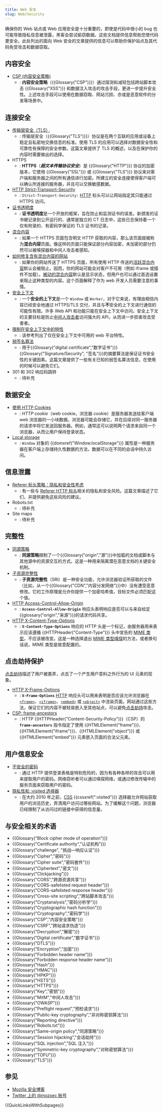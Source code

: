 ```yaml
---
title: Web 安全
slug: Web/Security
---
```


确保你的 Web 站点或 Web 应用安全是十分重要的，即使是代码中很小的 bug 也可能导致隐私信息被泄露，黑客会尝试偷窃数据。这些文档提供信息帮助您使代码更安全。此处列出的面向 Web 安全的文章提供的信息可以帮助你保护站点及其代码免受攻击和数据窃取。

## 内容安全

- [CSP (内容安全策略)](/zh-CN/docs/Web/Security/CSP)
  - : **内容安全策略**（{{Glossary("CSP")}}）通过探测和减轻包括跨站脚本攻击 {{Glossary("XSS")}} 和数据注入攻击的攻击手段，更进一步提升安全性。上述攻击手段可以使用在数据窃取、网站污损、亦或是恶意软件的分发等场景中。

## 连接安全

- [传输层安全（TLS）](/zh-CN/docs/Web/Security/Transport_Layer_Security)
  - : 传输层安全（{{Glossary("TLS")}}）协议是在两个互联的应用或设备上稳定且私密地交换信息的标准。使用 TLS 的应用可以选择对数据安全性和可靠性有保障的安全参数。这篇文章提供了 TLS 的概述，以及在保护你的内容时需要做出的选择。
- HTTPS
  - : **HTTPS**（**_超文本传输协议安全_**）是 {{Glossary("HTTP")}} 协议的加密版本，它使用 {{Glossary("SSL")}} 或 {{Glossary("TLS")}} 协议来对客户端和服务器之间的所有通信进行加密。所建立的安全连接使得客户端可以确认所连接的服务器，并且可以交换敏感数据。
- [HTTP Strict-Transport-Security](/zh-CN/docs/Web/HTTP/Headers/Strict-Transport-Security)
  - : `Strict-Transport-Security:` [HTTP](/zh-CN/docs/Web/HTTP) 标头可以让网站指定其只能通过 HTTPS 访问。
- [证书透明度](/zh-CN/docs/Web/Security/Certificate_Transparency)
  - : **证书透明度**是一个开放的框架，旨在防止和监测证书的误发。新颁发的证书被记录到公开运行的、通常是独立的 CT 日志中，这些日志保持着一个仅有附录的、有密码学保证的 TLS 证书的记录。
- [混合内容](/zh-CN/docs/Web/Security/Mixed_content)
  - : 如果一个 HTTPS 页面包含明文 HTTP 获取的内容，那么该页面就被称为**混合内容**页面。像这样的页面只能保证部分内容加密，未加密的部分仍然可以被嗅探器和中间人攻击者感知。
- [如何修复含有混合内容的网站](/zh-CN/docs/Web/Security/Mixed_content/How_to_fix_website_with_mixed_content)
  - : 如果你的网站传送了 HTTPS 页面，所有使用 HTTP 传送的[活跃混合内容](/zh-CN/docs/Web/Security/Mixed_content#mixed_active_content)默认会被阻止。因而，你的网站可能会对客户不可用（例如 iframe 或插件不加载）。[被动的混合内容](/zh-CN/docs/Web/Security/Mixed_content#mixed_passivedisplay_content)默认是显示状态，但用户也可以通过首选设置来阻止这种类型的内容。这个页面解释了作为 web 开发人员需要注意的事情。
- [安全上下文](/zh-CN/docs/Web/Security/Secure_Contexts)
  - : 一个**安全的上下文**是一个 `Window` 或 `Worker`，对于它来说，有理由相信内容已经安全地通过 HTTPS/TLS 交付，并且与**不**安全的上下文进行通信的可能性有限。许多 Web API 和功能只能在安全上下文中访问。安全上下文的主要目标是防止[中间人攻击者](https://zh.wikipedia.org/wiki/中间人攻击)访问强大的 API，从而进一步损害攻击受害者。
- [限制在安全上下文中的特性](/zh-CN/docs/Web/Security/Secure_Contexts/features_restricted_to_secure_contexts)
  - : 该参考列出了仅在安全上下文中可用的 web 平台特性。
- [弱签名算法](/zh-CN/docs/Web/Security/Weak_Signature_Algorithm)
  - : 用于{{Glossary("digital certificate","数字证书")}}{{Glossary("Signature/Security", "签名")}}的摘要算法是保证证书安全性的关键因素。这篇文章提供了一些有关已知的弱签名算法信息，在使用的时候可以避免它们。
- 301 和 302 响应码跳转
  - : 待补充

## 数据安全

- [使用 HTTP Cookies](/zh-CN/docs/Web/HTTP/Cookies)
  - : _HTTP cookie_（web cookie，浏览器 cookie）是服务器发送给客户端 web 浏览器的一小块数据。浏览器可能会存储它，并在后续对同一服务器的请求中将它发送回服务器。例如，通常这可以说明两个请求来自同一个浏览器，从而让用户保持登录状态。
- [Local storage](/zh-CN/docs/Web/API/Window/localStorage)
  - : `Window` 对象的 {{domxref("Window.localStorage")}} 属性是一种服务器在客户端上存储持久性数据的方法，数据可以在不同的会话中持久访问。

## 信息泄露

- [Referer 标头策略：隐私和安全性考虑](/zh-CN/docs/Web/Security/Referer_header:_privacy_and_security_concerns)
  - : 有一些与 [Referer HTTP 标头](/zh-CN/docs/Web/HTTP/Headers/Referer)相关的隐私和安全风险。这篇文章描述了它们，并提供避免这些风险的建议。
- Robots.txt
  - : 待补充
- Site maps
  - : 待补充

## 完整性

- [同源策略](/zh-CN/docs/Web/Security/Same-origin_policy)
  - : **同源策略**限制了一个{{Glossary("origin","源")}}中加载的文档或脚本与其他源中的资源交互的方式。这是一种用来隔离潜在恶意文档的关键安全机制。
- [子资源完整性](/zh-CN/docs/Web/Security/Subresource_Integrity)
  - : **子资源完整性**（SRI）是一种安全功能，允许浏览器验证所获取的文件（比如，从一个{{Glossary("CDN","内容分发网络")}}中）没有遭受恶意修改。它的工作原理是允许你提供一个加密哈希值，目标文件必须匹配这个值。
- [HTTP Access-Control-Allow-Origin](/zh-CN/docs/Web/HTTP/Headers/Access-Control-Allow-Origin)
  - : **`Access-Control-Allow-Origin`** 响应头表明响应是否可以与来自给定{{glossary("origin","来源")}}的请求代码共享。
- [HTTP X-Content-Type-Options](/zh-CN/docs/Web/HTTP/Headers/X-Content-Type-Options)
  - : **`X-Content-Type-Options`** 响应的 HTTP 头是一个标记，由服务器用来表示应该遵循 {{HTTPHeader("Content-Type")}} 头中宣告的 [MIME 类型](/zh-CN/docs/Web/HTTP/Basics_of_HTTP/MIME_types)，不应该被改变。这是一种选择退出 [MIME 类型嗅探](/zh-CN/docs/Web/HTTP/Basics_of_HTTP/MIME_types#mime_sniffing)的方法，或者换句话说，MIME 类型是故意配置的。

## 点击劫持保护

[点击劫持](/zh-CN/docs/Glossary/Clickjacking)描述了用户被愚弄，点击了一个产生用户意料之外行为的 UI 元素的现象。

- [HTTP X-Frame-Options](/zh-CN/docs/Web/HTTP/Headers/X-Frame-Options)
  - : **`X-Frame-Options`** [HTTP](/zh-CN/docs/Web/HTTP) 响应头可以用来表明是否应该允许浏览器在 [`<frame>`](/zh-CN/docs/Web/HTML/Element/frame)、[`<iframe>`](/zh-CN/docs/Web/HTML/Element/iframe)、[`<embed>`](/zh-CN/docs/Web/HTML/Element/embed) 或 [`<object>`](/zh-CN/docs/Web/HTML/Element/object) 中渲染页面。网站通过这些方法，保证它们的内容不被轻易嵌入至其他站点，可以避免[点击劫持](/zh-CN/docs/Glossary/Clickjacking)攻击。
- [CSP: frame-ancestors](/zh-CN/docs/Web/HTTP/Headers/Content-Security-Policy/frame-ancestors)
  - : HTTP {{HTTPHeader("Content-Security-Policy")}}（CSP）的 **`frame-ancestors`** 指令指定了使用 {{HTMLElement("frame")}}、{{HTMLElement("iframe")}}、{{HTMLElement("object")}} 或{{HTMLElement("embed")}} 元素嵌入页面的合法父元素。

## 用户信息安全

- [不安全的密码](/zh-CN/docs/Web/Security/Insecure_passwords)
  - : 通过 HTTP 提供登录表格是特别危险的，因为有各种各样的攻击可以用来提取用户的密码。网络窃听者可以通过嗅探网络，或通过修改传输中的服务页面来窃取用户的密码。
- [隐私性和 :visited 选择器](/zh-CN/docs/Web/CSS/Privacy_and_the_:visited_selector)
  - : 在大约 2010 年之前，[CSS](/zh-CN/docs/Web/CSS) {{cssxref(":visited")}} 选择器允许网站获取用户的浏览历史，弄清用户访问过哪些网站。为了缓解这个问题，浏览器已经限制了从访问过的链接中获得的信息量。

## 与安全相关的术语

- {{Glossary("Block cipher mode of operation")}}
- {{Glossary("Certificate authority","认证机构")}}
- {{Glossary("challenge", "挑战—响应认证")}}
- {{Glossary("Cipher","密码")}}
- {{Glossary("Cipher suite","密码套件")}}
- {{Glossary("Ciphertext","密文")}}
- {{Glossary("Clickjacking")}}
- {{Glossary("CORS","跨源资源共享")}}
- {{Glossary("CORS-safelisted request header")}}
- {{Glossary("CORS-safelisted response header")}}
- {{Glossary("Cross-site scripting","跨站脚本攻击")}}
- {{Glossary("Cryptanalysis","密码分析学")}}
- {{Glossary("Cryptographic hash function")}}
- {{Glossary("Cryptography","密码学")}}
- {{Glossary("CSP","内容安全策略")}}
- {{Glossary("CSRF","跨站请求伪造")}}
- {{Glossary("Decryption","解密")}}
- {{Glossary("Digital certificate","数字证书")}}
- {{Glossary("DTLS")}}
- {{Glossary("Encryption","加密")}}
- {{Glossary("Forbidden header name")}}
- {{Glossary("Forbidden response header name")}}
- {{Glossary("Hash")}}
- {{Glossary("HMAC")}}
- {{Glossary("HPKP")}}
- {{Glossary("HSTS")}}
- {{Glossary("HTTPS")}}
- {{Glossary("Key","密钥")}}
- {{Glossary("MitM","中间人攻击")}}
- {{Glossary("OWASP")}}
- {{Glossary("Preflight request","预检请求")}}
- {{Glossary("Public-key cryptography","非对称密钥算法")}}
- {{Glossary("Reporting directive")}}
- {{Glossary("Robots.txt")}}
- {{Glossary("Same-origin policy","同源策略")}}
- {{Glossary("Session hijacking","会话劫持")}}
- {{Glossary("SQL injection","SQL 注入")}}
- {{Glossary("Symmetric-key cryptography","对称密钥算法")}}
- {{Glossary("TOFU")}}
- {{Glossary("TLS")}}

## 参见

- [Mozilla 安全博客](https://blog.mozilla.org/security/)
- [Twitter 上的 @mozsec 账号](https://twitter.com/mozsec)

{{QuickLinksWithSubpages}}
